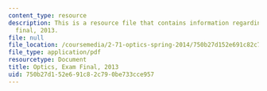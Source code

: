 ```yaml
---
content_type: resource
description: This is a resource file that contains information regarding optics exam
  final, 2013.
file: null
file_location: /coursemedia/2-71-optics-spring-2014/750b27d152e691c82c790be733cce957_MIT2_71S14_s13_final.pdf
file_type: application/pdf
resourcetype: Document
title: Optics, Exam Final, 2013
uid: 750b27d1-52e6-91c8-2c79-0be733cce957
---
```

